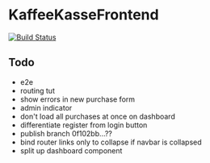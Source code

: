 # KaffeeKasseFrontend

[![Build Status](https://www.travis-ci.com/coma64/kaffee-kasse-frontend.svg?branch=main)](https://www.travis-ci.com/coma64/kaffee-kasse-frontend)

## Todo

- e2e
- routing tut
- show errors in new purchase form
- admin indicator
- don't load all purchases at once on dashboard
- differentiate register from login button
- publish branch 0f102bb...??
- bind router links only to collapse if navbar is collapsed
- split up dashboard component
